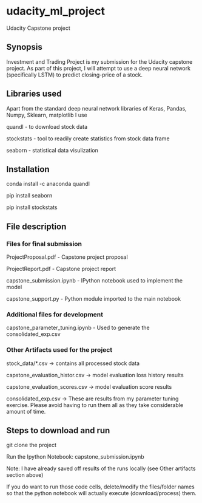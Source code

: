 # udacity_ml_project
Udacity Capstone project

## Synopsis

Investment and Trading Project is my submission for the Udacity capstone project. As part of this project, I will attempt to use a deep neural network (specifically LSTM) to predict closing-price of a stock.

## Libraries used

Apart from the standard deep neural network libraries of Keras, Pandas, Numpy, Sklearn, matplotlib I use

quandl - to download stock data

stockstats - tool to readily create statistics from stock data frame

seaborn - statistical data visulization

## Installation
conda install -c anaconda quandl

pip install seaborn

pip install stockstats

## File description
### Files for final submission
ProjectProposal.pdf - Capstone project proposal

ProjectReport.pdf - Capstone project report

capstone_submission.ipynb - IPython notebook used to implement the model

capstone_support.py - Python module imported to the main notebook

### Additional files for development
capstone_parameter_tuning.ipynb - Used to generate the consolidated_exp.csv

### Other Artifacts used for the project
stock_data/*.csv -> contains all processed stock data

capstone_evaluation_histor.csv -> model evaluation loss history results

capstone_evaluation_scores.csv -> model evaluation score results

consolidated_exp.csv -> These are results from my parameter tuning exercise. Please avoid having to run them all as they take considerable amount of time.

## Steps to download and run
git clone the project

Run the Ipython Notebook: capstone_submission.ipynb

Note:
I have already saved off results of the runs locally (see Other artifacts section above)

If you do want to run those code cells, delete/modify the files/folder names so that the python notebook
will actually execute (download/process) them.